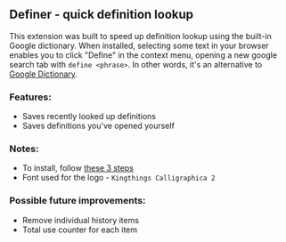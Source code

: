 ## Definer - quick definition lookup

This extension was built to speed up definition lookup using the built-in Google dictionary. When installed, selecting some text in your browser enables you to click "Define" in the context menu, opening a new google search tab with `define <phrase>`. In other words, it's an alternative to [Google Dictionary](https://chrome.google.com/webstore/detail/google-dictionary-by-goog/mgijmajocgfcbeboacabfgobmjgjcoja).

### Features:

- Saves recently looked up definitions
- Saves definitions you've opened yourself

### Notes:

- To install, follow [these 3 steps](https://developer.chrome.com/docs/extensions/mv3/getstarted/development-basics/#load-unpacked)
- Font used for the logo - `Kingthings Calligraphica 2`

### Possible future improvements:

- Remove individual history items
- Total use counter for each item
